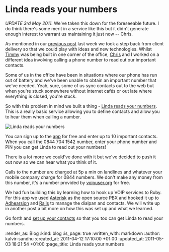 Linda reads your numbers
==========

*UPDATE 3rd May 2011.* We've taken this down for the foreseeable future.  I do think there's some merit in a service like this but it didn't generate enough interest to warrant us maintaining it just now -- Chris.

As mentioned in our [previous post][previous] last week we took a step back from client delivery so that we could play with ideas and new technologies. Whilst [Timmy][timmy] was being built in one corner of the office, [Chris][chris] and I worked on a different idea involving calling a phone number to read out our important contacts.

Some of us in the office have been in situations where our phone has run out of battery and we've been unable to obtain an important number that we've needed. Yeah, sure, some of us sync contacts out to the web but when you're stuck somewhere without internet cafés or out late where everything is closed, you're stuck.

So with this problem in mind we built a thing - [Linda reads your numbers][linda]. This is a really basic service allowing you to define contacts and allow you to hear them when calling a number.

![Linda reads your numbers][linda-screenshot]

You can sign up to the [app][linda] for free and enter up to 10 important contacts. When you call the 0844 704 1542  number, enter your phone number and PIN you can get Linda to read out your numbers!

There is a lot more we could've done with it but we've decided to push it out now so we can hear what you think of it.

Calls to the number are charged at 5p a min on landlines and whatever your mobile company charge for 0844 numbers. We don't make any money from this number, it's a number provided by [voipuser.org](http://voipuser.org) for free.

We had fun building this by learning how to hook up VOIP services to Ruby. For this app we used [Asterisk](http://www.asterisk.org/) as the open source PBX and hooked it up to [Adhearsion](http://adhearsion.com/) and [Rails](http://rubyonrails.org/) to manage the dialpan and contacts. We will write up in another post a bit more on how this was set up and what we learned.

Go forth and [set up your contacts][linda] so that you too can get Linda to read your numbers.

[fr]: /
[linda]: http://linda.gofreerange.com
[timmy]: /timmy
[chris]: http://chrisroos.co.uk/
[previous]: /say-hello-to-timmy-printface
[SIP]: http://en.wikipedia.org/wiki/Session_Initiation_Protocol

[linda-screenshot]: <%= image_path('blog/linda-reads-numbers-screen.png') %>

:render_as: Blog
:kind: blog
:is_page: true
:written_with: markdown
:author: kalvir-sandhu
:created_at: 2011-04-12 17:10:00 +01:00
:updated_at: 2011-05-03 18:21:54 +01:00
:page_title: Linda reads your numbers
